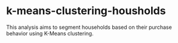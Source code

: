 # k-means-clustering-housholds
This analysis aims to segment households based on their purchase behavior using K-Means clustering.
